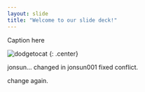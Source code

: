 ```yaml
---
layout: slide
title: "Welcome to our slide deck!"
---
```


Caption here

![dodgetocat](https://octodex.github.com/images/dodgetocat_v2.png)
{: .center}


jonsun...
changed in jonsun001
fixed conflict.

change again.




